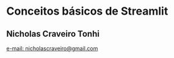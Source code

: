 # Conceitos básicos de Streamlit
## Nicholas Craveiro Tonhi
<a href="nicholascraveiro@gmail.com">e-mail: nicholascraveiro@gmail.com</a>
